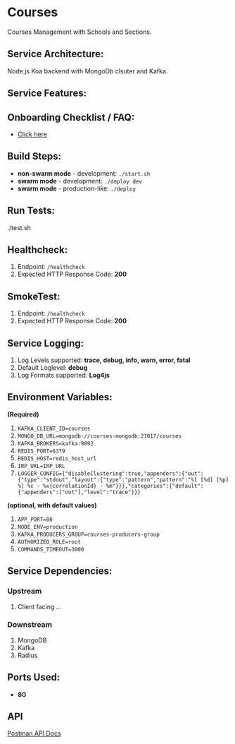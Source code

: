 # Courses
Courses Management with Schools and Sections.

## Service Architecture:
Node.js Koa backend with MongoDb clsuter and Kafka.

## Service Features:

## Onboarding Checklist / FAQ:
*  [Click here](./CheckList.md)

## Build Steps:
* **non-swarm mode** - development: `./start.sh`
* **swarm mode** - development: `./deploy dev`
* **swarm mode** - production-like: `./deploy`

## Run Tests:
./test.sh

## Healthcheck:

1.  Endpoint: `/healthcheck`
2.  Expected HTTP Response Code: **200**

## SmokeTest:
1.  Endpoint: `/healthcheck`
2.  Expected HTTP Response Code: **200**

## Service Logging:

1.  Log Levels supported: **trace, debug, info, warn, error, fatal**
2.  Default Loglevel: **debug**
3.  Log Formats supported: **Log4js**

## Environment Variables:

**(Required)**

1. `KAFKA_CLIENT_ID=courses` 
1. `MONGO_DB_URL=mongodb://courses-mongodb:27017/courses`
4. `KAFKA_BROKERS=kafka:9092`
5. `REDIS_PORT=6379`
6. `REDIS_HOST=redis_host_url`
7. `IRP_URL=IRP_URL`
8. `LOGGER_CONFIG={"disableClustering":true,"appenders":{"out":{"type":"stdout","layout":{"type":"pattern","pattern":"%[ [%d] [%p] %] %c - %x{correlationId} - %m"}}},"categories":{"default":{"appenders":["out"],"level":"trace"}}}`

**(optional, with default values)**
1. `APP_PORT=80`
2. `NODE_ENV=production` 
3. `KAFKA_PRODUCERS_GROUP=courses-producers-group`
4. `AUTHORIZED_ROLE=root`
5. `COMMANDS_TIMEOUT=3000`

## Service Dependencies:
### Upstream
1. Client facing ...

### Downstream
1. MongoDB
2. Kafka
3. Radius

## Ports Used:
* **80**

## API
[Postman API Docs](https://documenter.getpostman.com/view/8891956/SWE85xxQ)